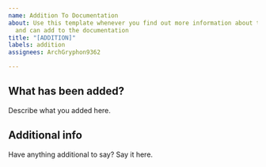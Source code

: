```yaml
---
name: Addition To Documentation
about: Use this template whenever you find out more information about the protocol,
  and can add to the documentation
title: "[ADDITION]"
labels: addition
assignees: ArchGryphon9362

---
```


## What has been added?
Describe what you added here.

## Additional info
Have anything additional to say? Say it here.
